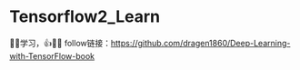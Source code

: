 # Tensorflow2_Learn
🐉📕学习，👍👀🐷
follow链接：https://github.com/dragen1860/Deep-Learning-with-TensorFlow-book

